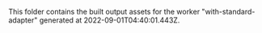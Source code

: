 This folder contains the built output assets for the worker "with-standard-adapter" generated at 2022-09-01T04:40:01.443Z.